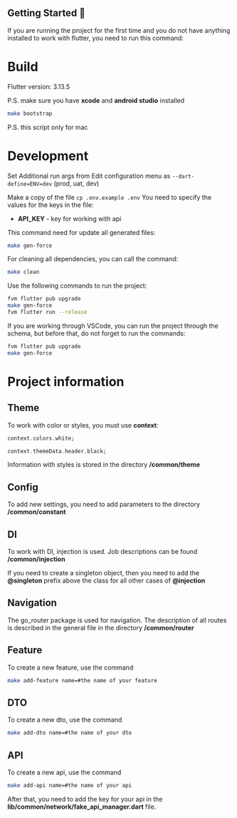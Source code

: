 ## Getting Started 🚀

If you are running the project for the first time and you do not have anything installed to work with flutter, you need to run this command:

# Build

Flutter version: 3.13.5

P.S. make sure you have **xcode** and **android studio** installed

```sh
make bootstrap
```

P.S. this script only for mac

# Development

Set Additional run args from Edit configuration menu as `--dart-define=ENV=dev` (prod, uat, dev)

Make a copy of the file `cp .env.example .env` 
You need to specify the values ​​for the keys in the file:

* **API_KEY** - key for working with api

This command need for update all generated files:

```sh
make gen-force
```

For cleaning all dependencies, you can call the command:

```sh
make clean
```

Use the following commands to run the project:

```sh
fvm flutter pub upgrade
make gen-force
fvm flutter run --release
```

If you are working through VSCode, you can run the project through the schema, but before that, do not forget to run the commands:

```sh
fvm flutter pub upgrade
make gen-force
```

# Project information

## Theme

To work with color or styles, you must use **context**:

``` dart
context.colors.white;

context.themeData.header.black;
```

Information with styles is stored in the directory **/common/theme**


## Config

To add new settings, you need to add parameters to the directory **/common/constant**


## DI

To work with DI, injection is used. Job descriptions can be found **/common/injection**

If you need to create a singleton object, then you need to add the **@singleton** prefix above the class for all other cases of **@injection**

## Navigation

The go_router package is used for navigation. The description of all routes is described in the general file in the directory **/common/router**


## Feature

To create a new feature, use the command

```sh
make add-feature name=#the name of your feature
```

## DTO

To create a new dto, use the command

```sh
make add-dto name=#the name of your dto
```

## API

To create a new api, use the command

```sh
make add-api name=#the name of your api
```

After that, you need to add the key for your api in the **lib/common/network/fake_api_manager.dart** file.